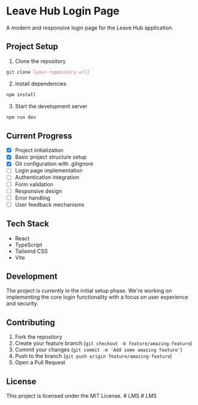 # Leave Hub Login Page

A modern and responsive login page for the Leave Hub application.

## Project Setup

1. Clone the repository
```bash
git clone [your-repository-url]
```

2. Install dependencies
```bash
npm install
```

3. Start the development server
```bash
npm run dev
```

## Current Progress

- [x] Project initialization
- [x] Basic project structure setup
- [x] Git configuration with .gitignore
- [ ] Login page implementation
- [ ] Authentication integration
- [ ] Form validation
- [ ] Responsive design
- [ ] Error handling
- [ ] User feedback mechanisms

## Tech Stack

- React
- TypeScript
- Tailwind CSS
- Vite

## Development

The project is currently in the initial setup phase. We're working on implementing the core login functionality with a focus on user experience and security.

## Contributing

1. Fork the repository
2. Create your feature branch (`git checkout -b feature/amazing-feature`)
3. Commit your changes (`git commit -m 'Add some amazing feature'`)
4. Push to the branch (`git push origin feature/amazing-feature`)
5. Open a Pull Request

## License

This project is licensed under the MIT License.
#   L M S  
 #   L M S  
 